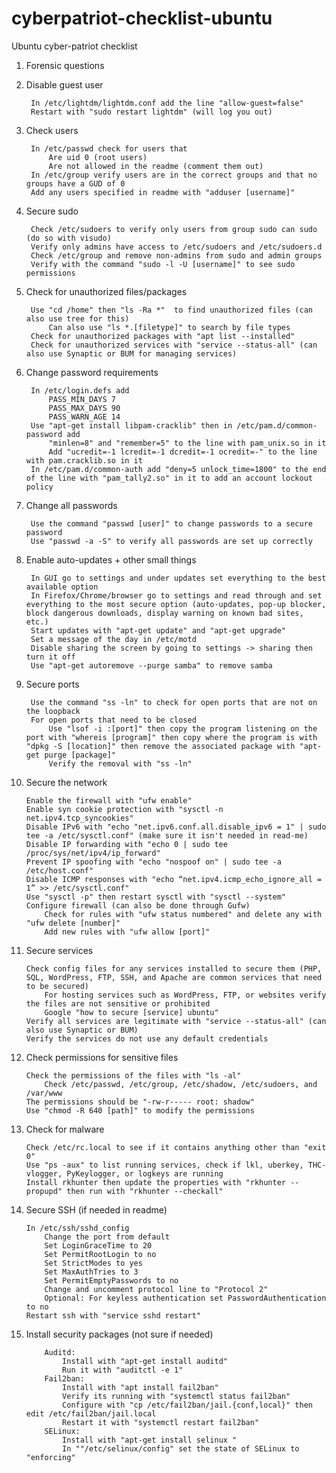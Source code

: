 # cyberpatriot-checklist-ubuntu

Ubuntu cyber-patriot checklist

1. Forensic questions

2. Disable guest user

        In /etc/lightdm/lightdm.conf add the line "allow-guest=false"
        Restart with "sudo restart lightdm" (will log you out)

3. Check users

        In /etc/passwd check for users that
            Are uid 0 (root users)
            Are not allowed in the readme (comment them out)
        In /etc/group verify users are in the correct groups and that no groups have a GUD of 0
        Add any users specified in readme with "adduser [username]"

4. Secure sudo

        Check /etc/sudoers to verify only users from group sudo can sudo (do so with visudo)
        Verify only admins have access to /etc/sudoers and /etc/sudoers.d
        Check /etc/group and remove non-admins from sudo and admin groups
        Verify with the command "sudo -l -U [username]" to see sudo permissions

5. Check for unauthorized files/packages

        Use "cd /home" then "ls -Ra *"  to find unauthorized files (can also use tree for this)
            Can also use "ls *.[filetype]" to search by file types
        Check for unauthorized packages with "apt list --installed"
        Check for unauthorized services with "service --status-all" (can also use Synaptic or BUM for managing services)

6. Change password requirements

        In /etc/login.defs add
            PASS_MIN_DAYS 7
            PASS_MAX_DAYS 90
            PASS_WARN_AGE 14
        Use "apt-get install libpam-cracklib" then in /etc/pam.d/common-password add
            "minlen=8" and "remember=5" to the line with pam_unix.so in it
            Add "ucredit=-1 lcredit=-1 dcredit=-1 ocredit=-" to the line with pam.cracklib.so in it
        In /etc/pam.d/common-auth add "deny=5 unlock_time=1800" to the end of the line with "pam_tally2.so" in it to add an account lockout policy

7. Change all passwords

        Use the command "passwd [user]" to change passwords to a secure password
        Use "passwd -a -S" to verify all passwords are set up correctly

8. Enable auto-updates + other small things

        In GUI go to settings and under updates set everything to the best available option
        In Firefox/Chrome/browser go to settings and read through and set everything to the most secure option (auto-updates, pop-up blocker, block dangerous downloads, display warning on known bad sites, etc.)
        Start updates with "apt-get update" and "apt-get upgrade"
        Set a message of the day in /etc/motd
        Disable sharing the screen by going to settings -> sharing then turn it off
        Use "apt-get autoremove --purge samba" to remove samba

9. Secure ports

        Use the command "ss -ln" to check for open ports that are not on the loopback
        For open ports that need to be closed
            Use "lsof -i :[port]" then copy the program listening on the port with "whereis [program]" then copy where the program is with "dpkg -S [location]" then remove the associated package with "apt-get purge [package]"
            Verify the removal with "ss -ln"

10. Secure the network

        Enable the firewall with "ufw enable"
        Enable syn cookie protection with "sysctl -n net.ipv4.tcp_syncookies"
        Disable IPv6 with "echo "net.ipv6.conf.all.disable_ipv6 = 1" | sudo tee -a /etc/sysctl.conf" (make sure it isn't needed in read-me)
        Disable IP forwarding with "echo 0 | sudo tee /proc/sys/net/ipv4/ip_forward"
        Prevent IP spoofing with "echo "nospoof on" | sudo tee -a /etc/host.conf"
        Disable ICMP responses with "echo “net.ipv4.icmp_echo_ignore_all = 1” >> /etc/sysctl.conf"
        Use "sysctl -p" then restart sysctl with "sysctl --system"
        Configure firewall (can also be done through Gufw)
            Check for rules with "ufw status numbered" and delete any with "ufw delete [number]"
            Add new rules with "ufw allow [port]"

11. Secure services

        Check config files for any services installed to secure them (PHP, SQL, WordPress, FTP, SSH, and Apache are common services that need to be secured)
            For hosting services such as WordPress, FTP, or websites verify the files are not sensitive or prohibited
            Google "how to secure [service] ubuntu"
        Verify all services are legitimate with "service --status-all" (can also use Synaptic or BUM)
        Verify the services do not use any default credentials

12. Check permissions for sensitive files

        Check the permissions of the files with "ls -al"
            Check /etc/passwd, /etc/group, /etc/shadow, /etc/sudoers, and /var/www
        The permissions should be "-rw-r----- root: shadow"
        Use "chmod -R 640 [path]" to modify the permissions

13. Check for malware

        Check /etc/rc.local to see if it contains anything other than "exit 0"
        Use "ps -aux" to list running services, check if lkl, uberkey, THC-vlogger, PyKeylogger, or logkeys are running
        Install rkhunter then update the properties with "rkhunter --propupd" then run with "rkhunter --checkall"

14. Secure SSH (if needed in readme)

        In /etc/ssh/sshd_config
            Change the port from default
            Set LoginGraceTime to 20
            Set PermitRootLogin to no
            Set StrictModes to yes
            Set MaxAuthTries to 3
            Set PermitEmptyPasswords to no
            Change and uncomment protocol line to "Protocol 2"
            Optional: For keyless authentication set PasswordAuthentication to no
        Restart ssh with "service sshd restart"

15. Install security packages (not sure if needed)

            Auditd:
                Install with "apt-get install auditd"
                Run it with "auditctl -e 1"
            Fail2ban:
                Install with "apt install fail2ban"
                Verify its running with "systemctl status fail2ban"
                Configure with "cp /etc/fail2ban/jail.{conf,local}" then edit /etc/fail2ban/jail.local
                Restart it with "systemctl restart fail2ban"
            SELinux:
                Install with "apt-get install selinux "
                In ""/etc/selinux/config" set the state of SELinux to "enforcing"
               
